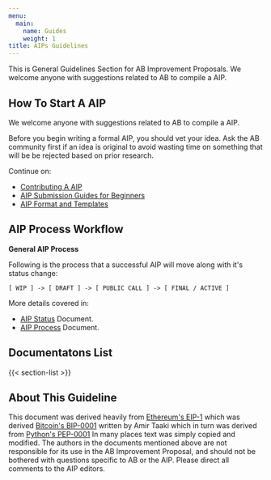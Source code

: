 ```yaml
---
menu:
  main:
    name: Guides
    weight: 1
title: AIPs Guidelines
---
```


This is General Guidelines Section for AB Improvement Proposals. We welcome anyone with suggestions related to AB to compile a AIP.

## How To Start A AIP

We welcome anyone with suggestions related to AB to compile a AIP.

Before you begin writing a formal AIP, you should vet your idea. Ask the AB community first if an idea is original to avoid wasting time on something that will be be rejected based on prior research.

Continue on:

- [Contributing A AIP](contributing-a-aip.md)
- [AIP Submission Guides for Beginners](aip-submission-guide-for-beginners.md)
- [AIP Format and Templates](format/_index.md)

## AIP Process Workflow

**General AIP Process**

Following is the process that a successful AIP will move along with it's status change:

```
[ WIP ] -> [ DRAFT ] -> [ PUBLIC CALL ] -> [ FINAL / ACTIVE ]
```

More details covered in:

- [AIP Status](aip-status.md) Document.
- [AIP Process](aip-process.md) Document.

## Documentatons List

{{< section-list >}}

## About This Guideline

This document was derived heavily from [Ethereum's EIP-1](https://github.com/ethereum/EIPs) which was derived [Bitcoin's BIP-0001](https://github.com/bitcoin/bips) written by Amir Taaki which in turn was derived from [Python's PEP-0001](https://www.python.org/dev/peps/) In many places text was simply copied and modified. The authors in the documents mentioned above are not responsible for its use in the AB Improvement Proposal, and should not be bothered with questions specific to AB or the AIP. Please direct all comments to the AIP editors.
